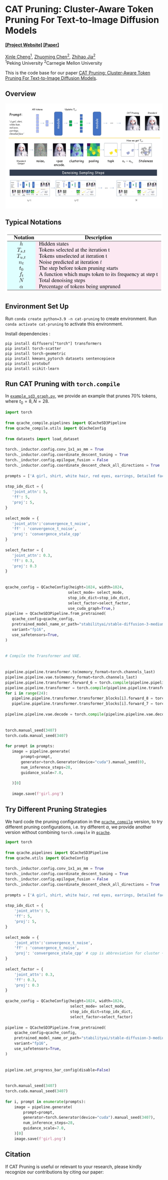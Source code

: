 # CAT Pruning: Cluster-Aware Token Pruning For Text-to-Image Diffusion Models

#### [[Project Website]](https://github.com/ada-cheng/CAT-Pruning) [[Paper]](https://github.com/ada-cheng/CAT-Pruning)

[Xinle Cheng<sup>1</sup>](https://ada-cheng.github.io), [Zhuoming Chen<sup>2</sup>](https://dreaming-panda.github.io/), [ Zhihao Jia<sup>2</sup>](https://www.cs.cmu.edu/~zhihaoj2/)<br/>
<sup>1</sup>Peking University <sup>2</sup>Carnegie Mellon University</br>

This is the code base for our paper [CAT Pruning: Cluster-Aware Token Pruning For
 Text-to-Image Diffusion Models](https://github.com/ada-cheng/CAT-Pruning).

## Overview
 ![image](assets/new_overview.jpg)

## Typical Notations

 ![image](assets/notation_tab.png)

## Environment Set Up

Run `conda create python=3.9 -n cat-pruning` to create environment. Run `conda activate cat-pruning` to activate this environment.

Install dependencies :

```
pip install diffusers["torch"] transformers
pip install torch-scatter 
pip install torch-geometric 
pip install kmeans_pytorch datasets sentencepiece
pip install protobuf 
pip install scikit-learn
```


## Run CAT Pruning with `torch.compile`

In [`example_sd3_graph.py`](example_sd3_graph.py), we provide an example that prunes 70%
 tokens, where $t_0 = 8,N = 28$.

 ```python
import torch

from qcache_compile.pipelines import QCacheSD3Pipeline
from qcache_compile.utils import QCacheConfig

from datasets import load_dataset

torch._inductor.config.conv_1x1_as_mm = True
torch._inductor.config.coordinate_descent_tuning = True
torch._inductor.config.epilogue_fusion = False
torch._inductor.config.coordinate_descent_check_all_directions = True

prompts = ['A girl, shirt, white hair, red eyes, earrings, Detailed face'] * 3

stop_idx_dict = {   
    'joint_attn': 5,
    'ff': 5,
    'proj': 5,
}

select_mode = {
    'joint_attn':'convergence_t_noise',
    'ff' : 'convergence_t_noise',
    'proj': 'convergence_stale_cpp'
}

select_factor = {   
    'joint_attn': 0.3,
    'ff': 0.3,
    'proj': 0.3
}


qcache_config = QCacheConfig(height=1024, width=1024, 
                             select_mode= select_mode,
                             stop_idx_dict=stop_idx_dict,
                             select_factor=select_factor,
                             use_cuda_graph=True,)
pipeline = QCacheSD3Pipeline.from_pretrained(
    qcache_config=qcache_config,
    pretrained_model_name_or_path="stabilityai/stable-diffusion-3-medium-diffusers",
    variant="fp16",
    use_safetensors=True,
)


# Compile the Transformer and VAE.


pipeline.pipeline.transformer.to(memory_format=torch.channels_last)
pipeline.pipeline.vae.to(memory_format=torch.channels_last)
pipeline.pipeline.transformer.forward_6 = torch.compile(pipeline.pipeline.transformer.forward_6, mode="reduce-overhead", fullgraph=True)
pipeline.pipeline.transformer = torch.compile(pipeline.pipeline.transformer, mode="reduce-overhead", fullgraph=True)
for i in range(24): 
    pipeline.pipeline.transformer.transformer_blocks[i].forward_8 = torch.compile(pipeline.pipeline.transformer.transformer_blocks[i].forward_8,  mode="reduce-overhead", fullgraph=True)
    pipeline.pipeline.transformer.transformer_blocks[i].forward_7 = torch.compile(pipeline.pipeline.transformer.transformer_blocks[i].forward_7,  mode="reduce-overhead", fullgraph=True)

pipeline.pipeline.vae.decode = torch.compile(pipeline.pipeline.vae.decode, mode="reduce-overhead",fullgraph=True)


torch.manual_seed(3407)
torch.cuda.manual_seed(3407)

for prompt in prompts:
    image = pipeline.generate(
        prompt=prompt,
        generator=torch.Generator(device="cuda").manual_seed(0),
        num_inference_steps=28,
        guidance_scale=7.0,
       
    )[0]

    image.save(f'girl.png')

```

## Try Different Pruning Strategies
We hard code the pruning configuration in the [`qcache_compile`](./qcache_compile) version, to try different pruning configurations, i.e. try different $\alpha$, we provide another version without combining `torch.compile` in [`qcache`](./qcache).

```python
import torch

from qcache.pipelines import QCacheSD3Pipeline
from qcache.utils import QCacheConfig

torch._inductor.config.conv_1x1_as_mm = True
torch._inductor.config.coordinate_descent_tuning = True
torch._inductor.config.epilogue_fusion = False
torch._inductor.config.coordinate_descent_check_all_directions = True

prompts = ['A girl, shirt, white hair, red eyes, earrings, Detailed face']*3 

stop_idx_dict = {   
    'joint_attn': 5,
    'ff': 5,
    'proj': 5,
}

select_mode = {
    'joint_attn':'convergence_t_noise',
    'ff' : 'convergence_t_noise',
    'proj': 'convergence_stale_cpp' # cpp is abbreviation for cluster + pooling * 2
}

select_factor = {   
    'joint_attn': 0.3,
    'ff': 0.3,
    'proj': 0.3
}

qcache_config = QCacheConfig(height=1024, width=1024, 
                             select_mode= select_mode,
                             stop_idx_dict=stop_idx_dict,
                             select_factor=select_factor)

pipeline = QCacheSD3Pipeline.from_pretrained(
    qcache_config=qcache_config,
    pretrained_model_name_or_path="stabilityai/stable-diffusion-3-medium-diffusers",
    variant="fp16",
    use_safetensors=True,
)


pipeline.set_progress_bar_config(disable=False)


torch.manual_seed(3407)
torch.cuda.manual_seed(3407)

for i, prompt in enumerate(prompts):
    image = pipeline.generate(
        prompt=prompt,
        generator=torch.Generator(device="cuda").manual_seed(3407),
        num_inference_steps=28,
        guidance_scale=7.0,
    )[0]
    image.save(f'girl.png')

```

## Citation 
If CAT Pruning is useful or relevant to your research, please kindly recognize our contributions by citing our paper: